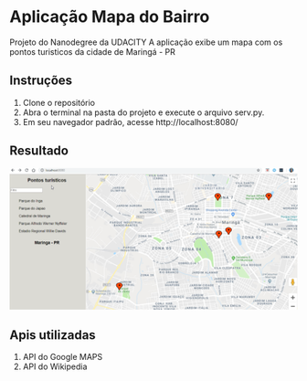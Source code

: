 # Aplicação Mapa do Bairro
Projeto do Nanodegree da UDACITY
A aplicação exibe um mapa com os pontos turisticos da cidade de Maringá - PR

## Instruções
1. Clone o repositório
2. Abra o terminal na pasta do projeto e execute o arquivo serv.py.
3. Em seu navegador padrão, acesse http://localhost:8080/

## Resultado
![Resultado](https://github.com/neemiasRamos/mapa-do-bairro/blob/master/chrome_JFbKZwMS5c.png)

## Apis utilizadas
1. API do Google MAPS
2. API do Wikipedia
